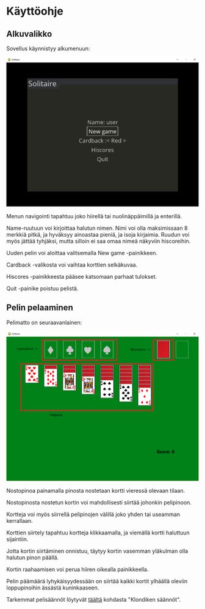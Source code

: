 # Käyttöohje

## Alkuvalikko

Sovellus käynnistyy alkumenuun:

![](./kuvat/alkumenu.png)

Menun navigointi tapahtuu joko hiirellä tai nuolinäppäimillä ja enterillä.

Name-ruutuun voi kirjoittaa halutun nimen. Nimi voi olla maksimissaan 8 merkkiä pitkä, ja hyväksyy ainoastaa pieniä, ja isoja kirjaimia. Ruudun voi myös jättää tyhjäksi, mutta silloin ei saa omaa nimeä näkyviin hiscoreihin.

Uuden pelin voi aloittaa valitsemalla New game -painikkeen.

Cardback -valikosta voi vaihtaa korttien selkäkuvaa.

Hiscores -painikkeesta pääsee katsomaan parhaat tulokset.

Quit -painike poistuu pelistä.

## Pelin pelaaminen

Pelimatto on seuraavanlainen:

![](./kuvat/pelimatto.png)

Nostopinoa painamalla pinosta nostetaan kortti vieressä olevaan tilaan.

Nostopinosta nostetun kortin voi mahdollisesti siirtää johonkin pelipinoon.

Kortteja voi myös siirrellä pelipinojen välillä joko yhden tai useamman kerrallaan.

Korttien siirtely tapahtuu kortteja klikkaamalla, ja viemällä kortti haluttuun sijaintiin.

Jotta kortin siirtäminen onnistuu, täytyy kortin vasemman yläkulman olla halutun pinon päällä.

Kortin raahaamisen voi perua hiiren oikealla painikkeella.

Pelin päämäärä lyhykäisyydessään on siirtää kaikki kortit ylhäällä oleviin loppupinoihin ässästä kuninkaaseen.

Tarkemmat pelisäännöt löytyvät [täältä](https://www.pasianssit.net/saannot.php) kohdasta "Klondiken säännöt".
